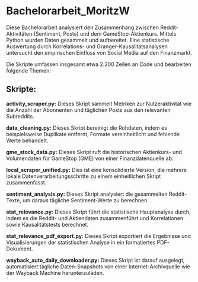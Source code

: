 # Bachelorarbeit_MoritzW
Diese Bachelorarbeit analysiert den Zusammenhang zwischen Reddit-Aktivitäten (Sentiment, Posts) und dem GameStop-Aktienkurs. Mittels Python wurden Daten gesammelt und aufbereitet. Eine statistische Auswertung durch Korrelations- und Granger-Kausalitätsanalysen untersucht den empirischen Einfluss von Social Media auf den Finanzmarkt.

Die Skripte umfassen insgesamt etwa 2.200 Zeilen an Code und bearbeiten folgende Themen:

## Skripte:

**activity_scraper.py:** Dieses Skript sammelt Metriken zur Nutzeraktivität wie die Anzahl der Abonnenten und täglichen Posts aus den relevanten Subreddits.

**data_cleaning.py:** Dieses Skript bereinigt die Rohdaten, indem es beispielsweise Duplikate entfernt, Formate vereinheitlicht und fehlende Werte behandelt.

**gme_stock_data.py:** Dieses Skript ruft die historischen Aktienkurs- und Volumendaten für GameStop (GME) von einer Finanzdatenquelle ab.

**local_scraper_unified.py:** Dies ist eine konsolidierte Version, die mehrere lokale Datenverarbeitungsschritte zu einem einheitlichen Skript zusammenfasst.

**sentiment_analysis.py:** Dieses Skript analysiert die gesammelten Reddit-Texte, um daraus tägliche Sentiment-Werte zu berechnen.

**stat_relevance.py:** Dieses Skript führt die statistische Hauptanalyse durch, indem es die Reddit- und Aktiendaten zusammenführt und Korrelationen sowie Kausalitätstests berechnet.

**stat_relevance_pdf_export.py:** Dieses Skript exportiert die Ergebnisse und Visualisierungen der statistischen Analyse in ein formatiertes PDF-Dokument.

**wayback_auto_daily_downloader.py:** Dieses Skript ist darauf ausgelegt, automatisiert tägliche Daten-Snapshots von einer Internet-Archivquelle wie der Wayback Machine herunterzuladen.
